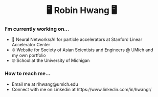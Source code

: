 <h1 align="center">🖥️ Robin Hwang 🖥️</h1>
<h3>I’m currently working on...</h3>
<ul>
  <li> 🧠 Neural Networks/AI for particle accelerators at Stanford Linear Accelerator Center </li>
  <li> 🌐 Website for Society of Asian Scientists and Engineers @ UMich and my own portfolio </li>
  <li> 🤓 School at the University of Michigan </li>
</ul>

<h3>How to reach me...</h3>
<ul>
  <li> Email me at rlhwang@umich.edu </li>
  <li> Connect with me on Linkedin at https://www.linkedin.com/in/hwangr/ </li>
</ul>
  

<!--
**rhwang1226/rhwang1226** is a ✨ _special_ ✨ repository because its `README.md` (this file) appears on your GitHub profile.

Here are some ideas to get you started:

- 🔭 I’m currently working on ...
- 🌱 I’m currently learning ...
- 👯 I’m looking to collaborate on ...
- 🤔 I’m looking for help with ...
- 💬 Ask me about ...
- 📫 How to reach me: ...
- 😄 Pronouns: ...
- ⚡ Fun fact: ...
-->
